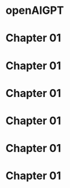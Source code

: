 # openAIGPT



# Chapter 01


# Chapter 01


# Chapter 01


# Chapter 01


# Chapter 01


# Chapter 01
